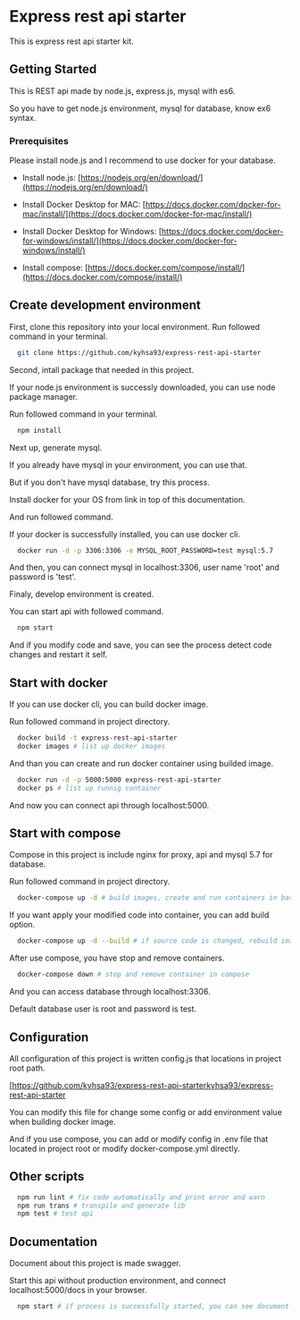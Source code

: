 # Express rest api starter

This is express rest api starter kit.

## Getting Started

This is REST api made by node.js, express.js, mysql with es6.

So you have to get node.js environment, mysql for database, know  ex6 syntax.

### Prerequisites

Please install node.js and I recommend to use docker for your database.

* Install node.js: [https://nodejs.org/en/download/](https://nodejs.org/en/download/)

* Install Docker Desktop for MAC: [https://docs.docker.com/docker-for-mac/install/](https://docs.docker.com/docker-for-mac/install/)

* Install Docker Desktop for Windows: [https://docs.docker.com/docker-for-windows/install/](https://docs.docker.com/docker-for-windows/install/)

* Install compose: [https://docs.docker.com/compose/install/](https://docs.docker.com/compose/install/)

## Create development environment

First, clone this repository into your local environment. Run followed command in your terminal.

```bash
  git clone https://github.com/kyhsa93/express-rest-api-starter
```

Second, intall package that needed in this project.

If your node.js environment is successly downloaded, you can use node package manager.

Run followed command in your terminal.

```bash
  npm install
```

Next up, generate mysql.

If you already have mysql in your environment, you can use that.

But if you don't have mysql database, try this process.

Install docker for your OS from link in top of this documentation.

And run followed command.

If your docker is successfully installed, you can use docker cli.

```bash
  docker run -d -p 3306:3306 -e MYSQL_ROOT_PASSWORD=test mysql:5.7
```

And then, you can connect mysql in localhost:3306, user name 'root' and password is 'test'.

Finaly, develop environment is created.

You can start api with followed command.

```bash
  npm start
```

And if you modify code and save, you can see the process detect code changes and restart it self.

## Start with docker

If you can use docker cli, you can build docker image.

Run followed command in project directory.

```bash
  docker build -t express-rest-api-starter
  docker images # list up docker images
```

And than you can create and run docker container using builded image.

```bash
  docker run -d -p 5000:5000 express-rest-api-starter
  docker ps # list up runnig container
```

And now you can connect api through localhost:5000.

## Start with compose

Compose in this project is include nginx for proxy, api and mysql 5.7 for database.

Run followed command in project directory.

```bash
  docker-compose up -d # build images, create and run containers in background
```

If you want apply your modified code into container, you can add build option.

```bash
  docker-compose up -d --build # if source code is changed, rebuild image, recreate and rerun container
```

After use compose, you have stop and remove containers.

```bash
  docker-compose down # stop and remove container in compose
```

And you can access database through localhost:3306.

Default database user is root and password is test.

## Configuration

All configuration of this project is written config.js that locations in project root path.

[https://github.com/kyhsa93/express-rest-api-starterkyhsa93/express-rest-api-starter

You can modify this file for change some config or add environment value when building docker image.

And if you use compose, you can add or modify config in .env file that located in project root or modify docker-compose.yml directly.

## Other scripts

```bash
  npm run lint # fix code automatically and print error and warn
  npm run trans # transpile and generate lib
  npm test # test api
```

## Documentation

Document about this project is made swagger.

Start this api without production environment, and connect localhost:5000/docs in your browser.

```bash
  npm start # if process is successfully started, you can see document in your browser.
```
